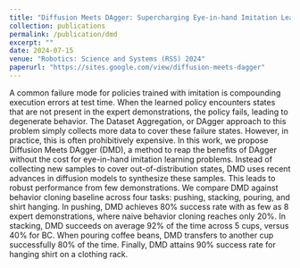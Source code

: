 ```yaml
---
title: "Diffusion Meets DAgger: Supercharging Eye-in-hand Imitation Learning"
collection: publications
permalink: /publication/dmd
excerpt: ""
date: 2024-07-15
venue: "Robotics: Science and Systems (RSS) 2024"
paperurl: "https://sites.google.com/view/diffusion-meets-dagger"
---
```


A common failure mode for policies trained with imitation is compounding execution errors at test time. When the learned policy encounters states that are not present in the expert demonstrations, the policy fails, leading to degenerate behavior. The Dataset Aggregation, or DAgger approach to this problem simply collects more data to cover these failure states. However, in practice, this is often prohibitively expensive. In this work, we propose Diffusion Meets DAgger (DMD), a method to reap the benefits of DAgger without the cost for eye-in-hand imitation learning problems. Instead of collecting new samples to cover out-of-distribution states, DMD uses recent advances in diffusion models to synthesize these samples. This leads to robust performance from few demonstrations. We compare DMD against behavior cloning baseline across four tasks: pushing, stacking, pouring, and shirt hanging. In pushing, DMD achieves 80% success rate with as few as 8 expert demonstrations, where naive behavior cloning reaches only 20%. In stacking, DMD succeeds on average 92% of the time across 5 cups, versus 40% for BC. When pouring coffee beans, DMD transfers to another cup successfully 80% of the time. Finally, DMD attains 90% success rate for hanging shirt on a clothing rack.
